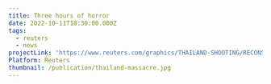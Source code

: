 ```yaml
---
title: Three hours of horror
date: 2022-10-11T18:30:00.000Z
tags:
  - reuters
  - news
projectLink: 'https://www.reuters.com/graphics/THAILAND-SHOOTING/RECONSTRUCTION/zdpxolwrwvx/'
Platform: Reuters
thumbnail: /publication/thailand-massacre.jpg
---
```


